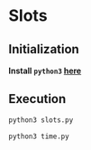 # Slots

## Initialization

**Install `python3` [here](https://www.python.org/downloads/)**

## Execution

```bash
python3 slots.py
```

```bash
python3 time.py
```